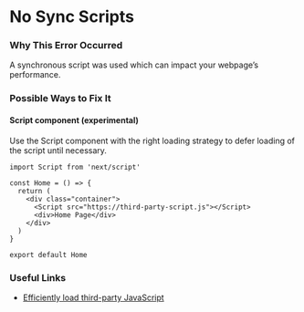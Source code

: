# No Sync Scripts

### Why This Error Occurred

A synchronous script was used which can impact your webpage’s performance.

### Possible Ways to Fix It

#### Script component (experimental)

Use the Script component with the right loading strategy to defer loading of the script until necessary.

    import Script from 'next/script'

    const Home = () => {
      return (
        <div class="container">
          <Script src="https://third-party-script.js"></Script>
          <div>Home Page</div>
        </div>
      )
    }

    export default Home

### Useful Links

- [Efficiently load third-party JavaScript](https://web.dev/efficiently-load-third-party-javascript/)
